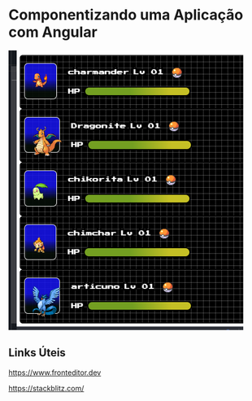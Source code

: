 # Componentizando uma Aplicação com Angular

<p>
  <img src=".github/pokeCard.png">
</p>

## Links Úteis
https://www.fronteditor.dev

https://stackblitz.com/